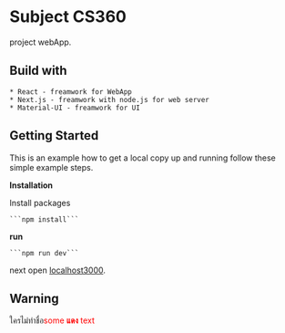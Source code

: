 # Subject CS360
project webApp.

## Build with 
    * React - freamwork for WebApp
    * Next.js - freamwork with node.js for web server
    * Material-UI - freamwork for UI
## Getting Started

This is an example how to get a local copy up and running follow these simple example steps.

**Installation**

Install packages

    ```npm install```

**run**

    ```npm run dev```

next open [localhost3000](http://localhost:3000).

## Warning 
ใครไม่ทำชื่อ<span style="color:red">some **<strong>แดง</strong>** text</span>


